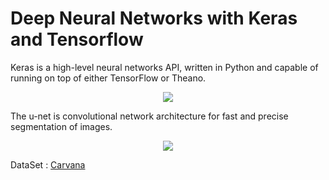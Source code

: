 
# Deep Neural Networks with Keras and Tensorflow 

<p>
Keras is a high-level neural networks API, written in Python and capable of running on top of either TensorFlow or Theano. 
</p>

<p align="center"><img src="https://blog.keras.io/img/keras-tensorflow-logo.jpg" /></p>

<p>The u-net is convolutional network architecture for fast and precise segmentation of images.</p>

<p align="center"><img src="https://cloud.githubusercontent.com/assets/5808185/26001529/4fbb32da-374a-11e7-95a8-5b74238b4971.png">

DataSet : [Carvana](https://www.kaggle.com/c/carvana-image-masking-challenge)








